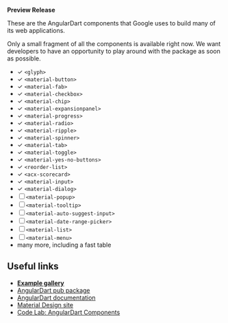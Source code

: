 **Preview Release**

These are the AngularDart components that Google uses to build many of its web
applications.

Only a small fragment of all the components is available right now. We want
developers to have an opportunity to play around with the package as soon as
possible.

* ✓ `<glyph>`
* ✓ `<material-button>`
* ✓ `<material-fab>`
* ✓ `<material-checkbox>`
* ✓ `<material-chip>`
* ✓ `<material-expansionpanel>`
* ✓ `<material-progress>`
* ✓ `<material-radio>`
* ✓ `<material-ripple>`
* ✓ `<material-spinner>`
* ✓ `<material-tab>`
* ✓ `<material-toggle>`
* ✓ `<material-yes-no-buttons>`
* ✓ `<reorder-list>`
* ✓ `<acx-scorecard>`
* ✓ `<material-input>`
* ✓ `<material-dialog>`
* ☐ `<material-popup>`
* ☐ `<material-tooltip>`
* ☐ `<material-auto-suggest-input>`
* ☐ `<material-date-range-picker>`
* ☐ `<material-list>`
* ☐ `<material-menu>`
* many more, including a fast table


## Useful links

* **[Example gallery](https://dart-lang.github.io/angular2_components_example/)**
* [AngularDart pub package](https://pub.dartlang.org/packages/angular2)
* [AngularDart documentation](https://angulardart.org/)
* [Material Design site](https://material.google.com/)
* [Code Lab: AngularDart Components](https://webdev.dartlang.org/codelabs/angular2_components)


